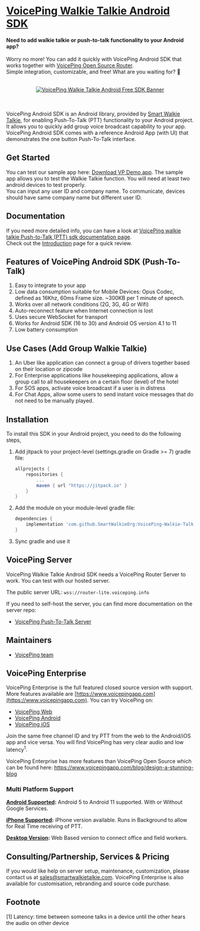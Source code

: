 # [VoicePing Walkie Talkie Android SDK](https://github.com/SmartWalkieOrg/VoicePing-Walkie-Talkie-AndroidSDK)

<strong>Need to add walkie talkie or push-to-talk functionality to your Android app?</strong>
<br /><br />
Worry no more! You can add it quickly with VoicePing Android SDK that works together with [VoicePing Open Source Router](#voiceping-router).
<br />
Simple integration, customizable, and free! What are you waiting for? 🎉

<br />  
<center><a href="https://www.voicepingapp.com" target="_blank"><img alt="VoicePing Walkie Talkie Android Free SDK Banner" src="https://i.ibb.co/9pKKf4J/Group-2.png" title="VoicePing Walkie Talkie Android Free SDK Banner" /></a></center>
<br /><br />

VoicePing Android SDK is an Android library, provided by
[Smart Walkie Talkie](http://www.smartwalkie.com), for enabling Push-To-Talk (PTT) functionality to
your Android project. It allows you to quickly add group voice broadcast capability to your app. VoicePing Android SDK comes with a reference Android App (with UI) that demonstrates the one button Push-To-Talk interface.

## Get Started

You can test our sample app here: [Download VP Demo app](https://github.com/SmartWalkieOrg/VoicePingAndroidSDK/releases). The sample app allows you to test the Walkie Talkie function. You will need at least two android devices to test properly.  
You can input any user ID and company name. To communicate, devices should have same company name but different user ID.

## Documentation

If you need more detailed info, you can have a look at [VoicePing walkie talkie Push-to-Talk (PTT) sdk documentation page](https://opensource.voiceping.info).  
Check out the [Introduction](https://opensource.voiceping.info/docs/introduction) page for a quick review.

## Features of VoicePing Android SDK (Push-To-Talk)

1. Easy to integrate to your app
2. Low data consumption suitable for Mobile Devices: Opus Codec, defined as 16Khz, 60ms Frame size. ~300KB per 1 minute of speech.
3. Works over all network conditions (2G, 3G, 4G or Wifi)
4. Auto-reconnect feature when Internet connection is lost
5. Uses secure WebSocket for transport
6. Works for Android SDK (16 to 30) and Android OS version 4.1 to 11
7. Low battery consumption

## Use Cases (Add Group Walkie Talkie)

1. An Uber like application can connect a group of drivers together based on their location or zipcode
2. For Enterprise applications like housekeeping applications, allow a group call to all housekeepers on a certain floor (level) of the hotel
3. For SOS apps, activate voice broadcast if a user is in distress
4. For Chat Apps, allow some users to send instant voice messages that do not need to be manually played.

## Installation

To install this SDK in your Android project, you need to do the following steps,

1. Add jitpack to your project-level (settings.gradle on Gradle >= 7) gradle file:

    ```groovy
    allprojects {
        repositories {
            ...
            maven { url "https://jitpack.io" }
        }
    }
    ```

2. Add the module on your module-level gradle file:

    ```groovy
    dependencies {
        implementation 'com.github.SmartWalkieOrg:VoicePing-Walkie-Talkie-AndroidSDK:1.0'
    }
    ```

3. Sync gradle and use it

<div name="voiceping-router"></div>

## VoicePing Server
VoicePing Walkie Talkie Android SDK needs a VoicePing Router Server to work. You can test with our hosted server.

The public server URL: `wss://router-lite.voiceping.info`

If you need to self-host the server, you can find more documentation on the server repo:

* [VoicePing Push-To-Talk Server](https://github.com/SmartWalkieOrg/voiceping-router)

## Maintainers

* [VoicePing team](https://www.voicepingapp.com/)

## VoicePing Enterprise

VoicePing Enterprise is the full featured closed source version with support. More features available are [https://www.voicepingapp.com](https://www.voicepingapp.com). You can try VoicePing on:

* [VoicePing Web](https://web.voiceoverping.net/)
* [VoicePing Android](https://play.google.com/store/apps/details?id=com.media2359.voiceping.store)
* [VoicePing iOS](https://itunes.apple.com/us/app/voiceping/id1249953303?ls=1&mt=8)

Join the same free channel ID and try PTT from the web to the Android/iOS app and vice versa. You will find VoicePing has very clear audio and low latency<sup>1</sup>.

VoicePing Enterprise has more features than VoicePing Open Source which can be found here: https://www.voicepingapp.com/blog/design-a-stunning-blog


### Multi Platform Support

**[Android Supported](https://play.google.com/store/apps/details?id=com.media2359.voiceping.store):** Android 5 to Android 11 supported. With or Without Google Services.

**[iPhone Supported](https://itunes.apple.com/us/app/voiceping/id1249953303?ls=1&mt=8):** iPhone version available. Runs in Background to allow for Real Time receiving of PTT.

**[Desktop Version](https://www.voicepingapp.com/blog/voiceping-desktop-web-ptt):** Web Based version to connect office and field workers.


## Consulting/Partnership, Services & Pricing  

If you would like help on server setup, maintenance, customization, please contact us at sales@smartwalkietalkie.com. VoicePing Enterprise is also available for customisation, rebranding and source code purchase. 

## Footnote

[1] Latency: time between someone talks in a device until the other hears the audio on other device
